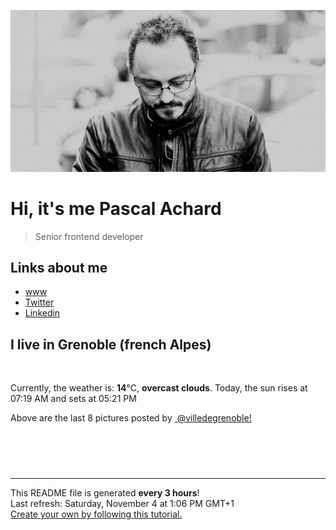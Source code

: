![Pascal Achard](./images/photo-pascal-achard.jpg)
# Hi, it's me Pascal Achard
> Senior frontend developer

## Links about me
- [www](https://www.pascal-achard.com)
- [Twitter](https://twitter.com/botmaster)
- [Linkedin](http://www.linkedin.com/in/pascal-achard)


## I live in Grenoble (french Alpes)
<img src="https://openweathermap.org/img/wn/04d@2x.png" alt="">

Currently, the weather is: **14**°C, **overcast clouds**.
Today, the sun rises at 07:19 AM and sets at 05:21 PM

Above are the last 8 pictures posted by <a href="https://www.instagram.com/villedegrenoble/" target="_blank"><img alt="" src="https://upload.wikimedia.org/wikipedia/commons/thumb/e/e7/Instagram_logo_2016.svg/1024px-Instagram_logo_2016.svg.png" width="20"/> @villedegrenoble!</a>

<p style="display: flex; flex-wrap: wrap; gap: 20px;">
        <img src="https://cdn1.picuki.com/hosted-by-instagram/q/0exhNuNYnjBcaS3SYdxKjf8fx+9wWgxSZ60STLepjSVmIR1vLHOapZA0mpCl6yRxIwVgFDeSYzxp4YgvUV5XDD18OkbYSb2ISzpc6K6fVubN2jVu9J9mlLo8JXQbZnWt9sMsVQmYdSgIGaYDG7uo%7C%7CesJ+fjrcjcFrjOMNbRKmDdttdCwFahlza4lsfe4kx2xu5xncG114WNxahlw5OLUqQUCSKnjMcF6saR5UvoVk91Upr6gmCG2GGM5b295BTGS9IjOkqg8iyDXdzQspjD3Hu8EIU8hjl246iJlvpoljqKmB6R6+MZhq5PTWURBWmhm+jVFtaWbkijsSUGI%7C%7CgVRwGKOlf7kNPEu+8WgGtKbcfrhzTHWWuf2A+thDlEuAaSEYEf7daalOMFmkbtfT9IY3FWGqCufJOfY7CI3CzAX1WHfVcYoFtjb+6GnzWTZhmDc+QM%7C%7Clp8=.jpeg" alt="" width="200"/>
        <img src="https://cdn1.picuki.com/hosted-by-instagram/q/0exhNuNYnjBcaS3SYdxKjf8fx+9wWgxSZ60STLepjSVmIR1vLHOapZA0mpCl6yRxIwVgFDeSYzxp4YgqVFRSDD18OkbYSbyISjZV56qZUuzN1Ddn9ZdokL00KHAfbH6m%7C%7CsEuUQmYdSgIGaYDG7uo%7C%7CesJ+fjrcjcFrjOMNbRKmDdttdCwFahlza4lsfe4kx2xu5xncG114WNxahlw5OLUqQUCSKnjMcF6saR5UvoVk91Upr6gmCG2GGM5b295BTGS9IjOkqg8iyDXdzQspjD3FO8EIU8hjl246kIzg78hm9eAHN5E+MZ1547PVnFBWmhm+jVFtaWbkijsSUGI%7C%7CgVRwGKOlf7kNPEu+8WgGtKbdsvW2nOQVqmLO490X10eJduHC0n0JMqxIeMNuYd%7C%7CPfpWhm3k2lSlbqPx1yI3CzAX1WHfVbdVYq%7C%7Cb+6GnzWTZhmDc+QM%7C%7Clp8=.jpeg" alt="" width="200"/>
        <img src="https://cdn1.picuki.com/hosted-by-instagram/q/0exhNuNYnjBcaS3SYdxKjf8fx+9wWgxSZ60STLepjSVmIR1vLHOapZA0mpCl6yRxIwVgFDeSYzxp4YgvVV5UDz18OkbaQb2NRT1R6q+bUOvN0Ddi%7C%7CZ9nlrwyKn0cbH6m9MEvVAmYdSgIGaYDG7uo+qhT5aGuO1lQpTb9d7JGmC4E5ZObS6olhMF4pJ2Jg3Tt%7C%7C9kiJzJE5m4vMAQxu8eL52tEX%7C%7CD+O8BnsaBwVLYBxMQK5qnRlSaHEmw+Jj8uR3agtIj+kOYA2DrAYjk%7C%7C9kuJd5keDnRGtE%7C%7Cujxp3t4gj1aSJEbxL3PUZkIH2bSAEXG428Fk71pu1ynOdV0Gv+1QD5lHSy6u4avsgvoTDKfCxBo%7C%7CvmnfTQoWTLJVFUXUtDf7YQXeIdMe6E98fmY4SSq0a9gfsp1%7C%7C7S7734wB4AGgY2jCPCsE=.jpeg" alt="" width="200"/>
        <img src="https://cdn1.picuki.com/hosted-by-instagram/q/0exhNuNYnjBcaS3SYdxKjf8fx+9wWgxSZ60STLepjSVmIR1vLHOapZA0mpCl6yRxIwVgFDeSYzxp4YguVF5TDj18OkbaQLOKSj1R6qydU+jN0jxv8JZhkb89KXMZYHCp88stUAmYdSgIGaYDG7uo%7C%7CesJ+fnpcjcFrjOMNbRKmDdttdCwFahlza4lsfe4kx2xu5xncG114WNxahlw5OLUqQUCSKnjMcF6saR5UvoVk91Upr6gmCG2GGM5b295BTGS9IjOkqg8iyDXdzQspjD3Hu8EIU8hjl246iY2upUDr4SqBa9i+MYHiKeHFVlBWmhm+jVFtaWbkijsSUGI%7C%7CgVRwGKOlf7kNPEu+8WgGtKbdoi7yHTzf+XQDuNCfis1WPvvSmeEENCQA+Zho6B%7C%7CDdxr53Gz9DCQf+LD+BQ3CzAX1WHfVbEmEqzb+6GnzWTZhmDc+QM%7C%7Clp8=.jpeg" alt="" width="200"/>
        <img src="https://cdn1.picuki.com/hosted-by-instagram/q/0exhNuNYnjBcaS3SYdxKjf8fx+9wWgxSZ60STLepjSVmIR1vLHOapZA0mpCj4yRwKwVlASuRYzxp4o0qVV5WDj1yNUPXT7GNSj1U7a+RVOzN1DZi9JVgnLwzJXMebHKv8cEsVAmYdSgIGaYDG7uo%7C%7CesJ%7C%7CPnucjcFrjOMNbRKmDdttdCwFahlza4lsfe4kx2xu5xncG114WNxahlw5OLUqQUCSKnjMcF6saR5UvoVk91Upr6gmCG2GGM5b295BTGS9IjOkqg8iyDXdzQspjD3FO8EIU8hjl246kYLn4Yhqoe0EoB++MZgl7HAHFlBWmhm+jVFtaWbkijvSUGI%7C%7CgVRwGKOlf7kNPEu+8WgGtKbdIL71BjtT7voIJJodGM+EMSGC2XrD+aYH+YJn6VDOPRl%7C%7C0mc%7C%7Cjm1S4rL6SI3CzAX1WHfWrQmFKvb+6GnzWTZhmDc+QM%7C%7Clp8=.jpeg" alt="" width="200"/>
        <img src="https://cdn1.picuki.com/hosted-by-instagram/q/0exhNuNYnjBcaS3SYdxKjf8fx+9wWgxSZ60STLepjSVmIR1vLHOapZA0mpCl6yRxIwVgFDeSYzxp4YkqVllQAj18OkTWS7yKRTZX6aiZUO%7C%7CN1DBu8ZVnnbwzLnQXZnOq9cEtXAmYdSgIGaYDG7uo+qhT5aGuO1lQpTb9d7JGmC4E5ZObS6olhMF4pJ2Jg3Tt%7C%7C9kiJzJE5m4vMAQxu8eL52tEX%7C%7CD+O8BnsaBwVLYBxMQK5qnRlSaHEmw+Jj8uR3agtIj+kOYA2BW8eh1vqm2GS4hrDnQhgFCJpCx3t4gj1aSJEbxL3PUZkIH2bSAEXG428Fk71pu1ynOdV0Gv%7C%7ChUKmkTV+5moUa4QobTxcsSYcvb5lST4OYmTP%7C%7CZNCn4dU9mBXF3oAdvgAvkfmY4SSq0a9Qzh1VP7S7734wB4AGgY2jCPCsE=.jpeg" alt="" width="200"/>
        <img src="https://cdn1.picuki.com/hosted-by-instagram/q/0exhNuNYnjBcaS3SYdxKjf8fx+9wWgxSZ60STLepjSVmIR1vLHOapZA0mpCl6yRxIwVgFDeSYzxp4YkjWF1XDz18OkbeTLSJSDpd76SeVu3N1TVn%7C%7CZ9mlrY1LXIfbXSt9sclUQmYdSgIGaYDG7uo%7C%7CesJ+fjrcjcFrjOMNbRKmDdttdCwFahlza4lsfe4kx2xu5xncG114WNxahlw5OLUqQUCSKnjMcF6saR5UvoVk91Upr6gmCG2GGM5b295BTGS9IjOkqg8iyDXdzQspjD3Ee8EIU8hjl246h8246d%7C%7Cmrf2G5lI+MZ1gq%7C%7CNRlRBWmhm+jVFtaWbkijsSUGI%7C%7CgVRwGKOlf7kNPEu+8WgGtKbd%7C%7C7F5yXxO5XqJYp6dXFcAargX1H%7C%7CMbjgD%7C%7Chcr6BZPfZI5Q6W2gWnUODHzwQ3CzAX1WHfVcQmFtnb+6GnzWTZhmDc+QM%7C%7Clp8=.jpeg" alt="" width="200"/>
        <img src="https://cdn1.picuki.com/hosted-by-instagram/q/0exhNuNYnjBcaS3SYdxKjf8fx+9wWgxSZ60STLepjSVmIR1vLHOapZA0mpCj4yRwKwVlASuRYzxp4Y0rVV9UDj17OkLeQbOJST1U7q2ZUeiivDdm8ZRgkrY9K3UWZ3es8sIlUm6pNWwSDv5PHL%7C%7Clo7gX5v%7C%7CsbCgEpjuSKrVCkGZTjse3TO9%7C%7C2pYf5%7C%7CHSv1izv9QpcmkazXgpdAd4+pvlpDk1VOCtIc17q7VySKNBk94fuqK%7C%7C1Sa8H2QkaHp%7C%7CECKet8XCkONFui3rSzY57zz2F%7C%7C99EEIdvlqztEtpsasomta3JZ5%7C%7C6N8A6bnyYFkfGWlvqklPu7GMsSbGSkGI%7C%7CmIUwGPRn+T8J7gprsigdcy8U%7C%7CjTnwzwduCGMe5nTFQ3E93mZAvxNOOFL8BQw4J1Ocl6xEaM0TWEf5ja1zlAQjpP3mLeWMQpFq+%7C%7CgpCq8UjDiznT8l4%7C%7ClMro.jpeg" alt="" width="200"/>
</p>

------------
<p>This README file is generated <b>every 3 hours</b>!
    <br />Last refresh: Saturday, November 4 at 1:06 PM GMT+1
    <br /><a href="https://medium.com/@th.guibert/how-to-create-a-self-updating-readme-md-for-your-github-profile-f8b05744ca91">Create your own by following this tutorial.</a>
</p>
<p><a href="https://github.com/botmaster/botmaster/actions/workflows/main.yaml"><img alt="" src="https://github.com/botmaster/botmaster/actions/workflows/main.yaml/badge.svg" /></a></p>

